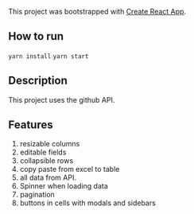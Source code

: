 This project was bootstrapped with [Create React App](https://github.com/facebookincubator/create-react-app).


## How to run

`yarn install`
`yarn start`

## Description

This project uses the github API.

## Features

1. resizable columns
2. editable fields
3. collapsible rows
4. copy paste from excel to table
5. all data from API.
6. Spinner when loading data
7. pagination
8. buttons in cells with modals and sidebars
